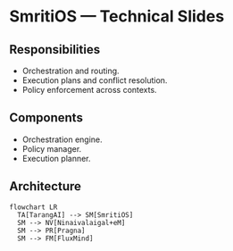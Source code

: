 # SmritiOS — Technical Slides
## Responsibilities
- Orchestration and routing.
- Execution plans and conflict resolution.
- Policy enforcement across contexts.
## Components
- Orchestration engine.
- Policy manager.
- Execution planner.
## Architecture
```mermaid
flowchart LR
  TA[TarangAI] --> SM[SmritiOS]
  SM --> NV[Ninaivalaigal+eM]
  SM --> PR[Pragna]
  SM --> FM[FluxMind]
```